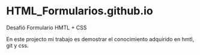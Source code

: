 # HTML_Formularios.github.io
Desafió Formulario HMTL + CSS

En este projecto mi trabajo es demostrar el conocimiento adquirido en hmtl, git y css.
